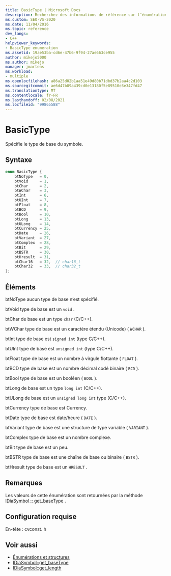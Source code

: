 ```yaml
---
title: BasicType | Microsoft Docs
description: Recherchez des informations de référence sur l’énumération BasicType, qui spécifie le type de base d’un symbole dans le kit de développement logiciel (SDK) debug interface Access de Visual Studio.
ms.custom: SEO-VS-2020
ms.date: 11/04/2016
ms.topic: reference
dev_langs:
- C++
helpviewer_keywords:
- BasicType enumeration
ms.assetid: 19ae53ba-cd6e-47b6-9f94-27ae663ce955
author: mikejo5000
ms.author: mikejo
manager: jmartens
ms.workload:
- multiple
ms.openlocfilehash: a86a25d02b1aa51e49d80b71dbd37b2aa4c2d103
ms.sourcegitcommit: ae6d47b09a439cd0e13180f5e89510e3e347fd47
ms.translationtype: MT
ms.contentlocale: fr-FR
ms.lasthandoff: 02/08/2021
ms.locfileid: "99865588"
---
```

# <a name="basictype"></a>BasicType
Spécifie le type de base du symbole.

## <a name="syntax"></a>Syntaxe

```C++
enum BasicType {
    btNoType   = 0,
    btVoid     = 1,
    btChar     = 2,
    btWChar    = 3,
    btInt      = 6,
    btUInt     = 7,
    btFloat    = 8,
    btBCD      = 9,
    btBool     = 10,
    btLong     = 13,
    btULong    = 14,
    btCurrency = 25,
    btDate     = 26,
    btVariant  = 27,
    btComplex  = 28,
    btBit      = 29,
    btBSTR     = 30,
    btHresult  = 31,
    btChar16   = 32,  // char16_t
    btChar32   = 33,  // char32_t
};
```

## <a name="elements"></a>Éléments
btNoType aucun type de base n’est spécifié.

btVoid type de base est un `void` .

btChar de base est un type `char` (C/C++).

btWChar type de base est un caractère étendu (Unicode) ( `WCHAR` ).

btInt type de base est `signed int` (type C/C++).

btUInt type de base est `unsigned int` (type C/C++).

btFloat type de base est un nombre à virgule flottante ( `FLOAT` ).

btBCD type de base est un nombre décimal codé binaire ( `BCD` ).

btBool type de base est un booléen ( `BOOL` ).

btLong de base est un type `long int` (C/C++).

btULong de base est un `unsigned long int` type (C/C++).

btCurrency type de base est Currency.

btDate type de base est date/heure ( `DATE` ).

btVariant type de base est une structure de type variable ( `VARIANT` ).

btComplex type de base est un nombre complexe.

btBit type de base est un peu.

btBSTR type de base est une chaîne de base ou binaire ( `BSTR` ).

btHresult type de base est un `HRESULT` .

## <a name="remarks"></a>Remarques
Les valeurs de cette énumération sont retournées par la méthode [IDiaSymbol :: get_baseType](../../debugger/debug-interface-access/idiasymbol-get-basetype.md) .

## <a name="requirements"></a>Configuration requise
En-tête : cvconst. h

## <a name="see-also"></a>Voir aussi
- [Énumérations et structures](../../debugger/debug-interface-access/enumerations-and-structures.md)
- [IDiaSymbol::get_baseType](../../debugger/debug-interface-access/idiasymbol-get-basetype.md)
- [IDiaSymbol::get_length](../../debugger/debug-interface-access/idiasymbol-get-length.md)
